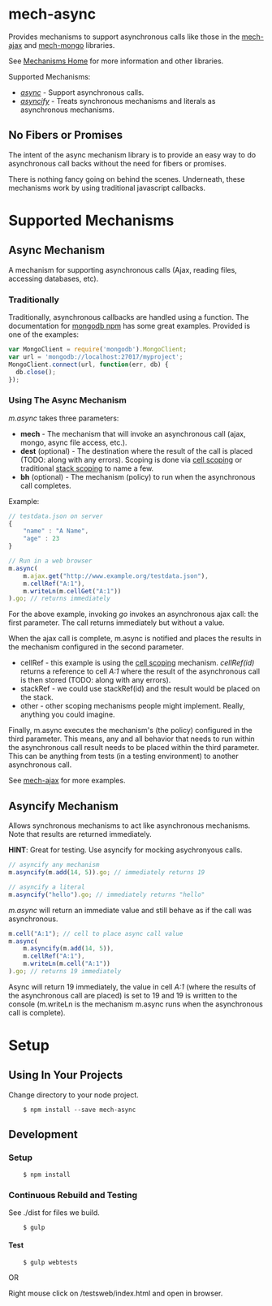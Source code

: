 [mech-home-link]: https://github.com/mechanisms/mech "Home repository for mechanisms"
[mech-ajax-home-link]: https://github.com/mechanismsjs/mech-ajax "Ajax mechanisms."
[mech-mongo-home-link]: https://github.com/mechanismsjs/mech-mongo "Mongo mechanisms."
[mech-scope-cell-home-link]: https://github.com/mechanismsjs/mech-scope-cell "Cell based scoping mechanisms."
[mech-scope-stack-home-link]: https://github.com/mechanismsjs/mech-scope-stack "Stack based scoping mechanisms."

# mech-async

Provides mechanisms to support asynchronous calls like those in the [mech-ajax][mech-ajax-home-link] and [mech-mongo][mech-mongo-home-link] libraries.

See [Mechanisms Home][mech-home-link] for more information and other libraries.

Supported Mechanisms:

* *[async](#async-mechanism)* - Support asynchronous calls.
* *[asyncify](#asyncify-mechanism)* - Treats synchronous mechanisms and literals as asynchronous mechanisms.

## No Fibers or Promises

The intent of the async mechanism library is to provide an easy way to do asynchronous call backs without the need for fibers or promises.

There is nothing fancy going on behind the scenes. Underneath, these mechanisms work by using traditional javascript callbacks.

# Supported Mechanisms

## <a name="async-mechanism"></a> Async Mechanism

A mechanism for supporting asynchronous calls (Ajax, reading files, accessing databases, etc).

### Traditionally

Traditionally, asynchronous callbacks are handled using a function. The documentation for [mongodb npm](https://www.npmjs.org/package/mongodb) has some great examples. Provided is one of the examples:

```javascript
var MongoClient = require('mongodb').MongoClient;
var url = 'mongodb://localhost:27017/myproject';
MongoClient.connect(url, function(err, db) {
  db.close();
});
```

### Using The Async Mechanism

*m.async* takes three parameters:

* **mech** - The mechanism that will invoke an asynchronous call (ajax, mongo, async file access, etc.).
* **dest** (optional) - The destination where the result of the call is placed  (TODO: along with any errors). Scoping is done via [cell scoping][mech-scope-cell-home-link] or traditional [stack scoping][mech-scope-stack-home-link] to name a few.
* **bh** (optional) - The mechanism (policy) to run when the asynchronous call completes.

Example:

```javascript
// testdata.json on server
{
	"name" : "A Name",
	"age" : 23
}
```

```javascript
// Run in a web browser
m.async(
	m.ajax.get("http://www.example.org/testdata.json"),
	m.cellRef("A:1"),
	m.writeLn(m.cellGet("A:1"))
).go; // returns immediately
```

For the above example, invoking *go* invokes an asynchronous ajax call: the first parameter. The call returns immediately but without a value.

When the ajax call is complete, m.async is notified and places the results in the mechanism configured in the second parameter.

* cellRef - this example is using the [cell scoping][mech-scope-cell-home-link] mechanism. *cellRef(id)* returns a reference to cell *A:1* where the result of the  asynchronous call is then stored (TODO: along with any errors).
* stackRef - we could use stackRef(id) and the result would be placed on the stack.
* other - other scoping mechanisms people might implement. Really, anything you could imagine.

Finally, m.async executes the mechanism's (the policy) configured in the third parameter. This means, any and all behavior that needs to run within the asynchronous call result needs to be placed within the third parameter. This can be anything from tests (in a testing environment) to another asynchronous call.

See [mech-ajax][mech-ajax-home-link] for more examples.

## <a name="asyncify-mechanism"></a> Asyncify Mechanism

Allows synchronous mechanisms to act like asynchronous mechanisms. Note that results are returned immediately.

**HINT**: Great for testing. Use asyncify for mocking asychronyous calls.

```javascript
// asyncify any mechanism
m.asyncify(m.add(14, 5)).go; // immediately returns 19

// asyncify a literal
m.asyncify("hello").go; // immediately returns "hello"
```

*m.async* will return an immediate value and still behave as if the call was asynchronous.

```javascript
m.cell("A:1"); // cell to place async call value
m.async(
	m.asyncify(m.add(14, 5)),
	m.cellRef("A:1"),
	m.writeLn(m.cell("A:1"))
).go; // returns 19 immediately
```

Async will return 19 immediately, the value in cell *A:1* (where the results of the asynchronous call are placed) is set to 19 and 19 is written to the console (m.writeLn is the mechanism m.async runs when the asynchronous call is complete).

# Setup

## Using In Your Projects

Change directory to your node project.

		$ npm install --save mech-async

## Development

### Setup

		$ npm install

### Continuous Rebuild and Testing

See ./dist for files we build.

		$ gulp

#### Test

		$ gulp webtests

OR

Right mouse click on /testsweb/index.html and open in browser.
